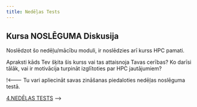 ```yaml
---
title: Nedēļas Tests 
---
```


## Kursa NOSLĒGUMA Diskusija 

Noslēdzot šo nedēļu/mācību moduli, ir noslēdzies arī kurss HPC pamati.

Apraksti kāds Tev šķita šis kurss vai tas attaisnoja Tavas cerības? Ko darīsi tālāk, vai ir motivācija turpināt izglītoties par HPC jautājumiem?

   
!<---
Tu vari apliecināt savas zināšanas piedaloties nedēļas noslēguma testā.  

[4.NEDĒĻAS TESTS](https://hpc-pamati.learning.lv/exam)
-->
